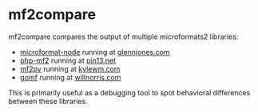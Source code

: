 # mf2compare

mf2compare compares the output of multiple microformats2 libraries:

 - [microformat-node](https://github.com/glennjones/microformat-node) running at
   [glennjones.com](http://glennjones.net/tools/microformats/)
 - [php-mf2](https://github.com/indieweb/php-mf2) running at
   [pin13.net](https://pin13.net/mf2/)
 - [mf2py](https://github.com/tommorris/mf2py) running at
   [kylewm.com](http://mf2.kylewm.com/)
 - [gomf](https://willnorris.com/go/microformats) running at
   [willnorris.com](https://willnorris.com/go/microformats/live)

This is primarily useful as a debugging tool to spot behavioral differences
between these libraries.
